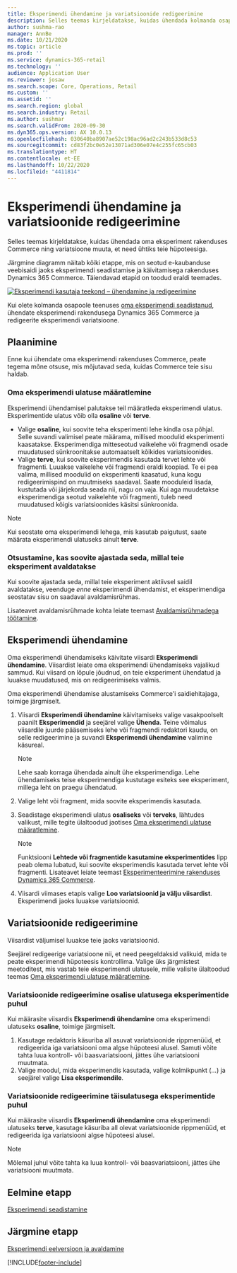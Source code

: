 ```yaml
---
title: Eksperimendi ühendamine ja variatsioonide redigeerimine
description: Selles teemas kirjeldatakse, kuidas ühendada kolmanda osapoole teenuses olev eksperiment rakendusega Dynamics 365 Commerce ja redigeerida eksperimendi variatsioone.
author: sushma-rao
manager: AnnBe
ms.date: 10/21/2020
ms.topic: article
ms.prod: ''
ms.service: dynamics-365-retail
ms.technology: ''
audience: Application User
ms.reviewer: josaw
ms.search.scope: Core, Operations, Retail
ms.custom: ''
ms.assetid: ''
ms.search.region: global
ms.search.industry: Retail
ms.author: sushmar
ms.search.validFrom: 2020-09-30
ms.dyn365.ops.version: AX 10.0.13
ms.openlocfilehash: 030640ba8907ae52c198ac96ad2c243b533d8c53
ms.sourcegitcommit: cd83f2bc0e52e13071ad306e07e4c255fc65cb03
ms.translationtype: HT
ms.contentlocale: et-EE
ms.lasthandoff: 10/22/2020
ms.locfileid: "4411814"
---
```

# <a name="connect-an-experiment-and-edit-variations"></a>Eksperimendi ühendamine ja variatsioonide redigeerimine

Selles teemas kirjeldatakse, kuidas ühendada oma eksperiment rakenduses Commerce ning variatsioone muuta, et need ühtiks teie hüpoteesiga. 

Järgmine diagramm näitab kõiki etappe, mis on seotud e-kaubanduse veebisaidi jaoks eksperimendi seadistamise ja käivitamisega rakenduses Dynamics 365 Commerce. Täiendavad etapid on toodud eraldi teemades.

[ ![Eksperimendi kasutaja teekond – ühendamine ja redigeerimine](./media/experimentation_connect_edit.svg) ](./media/experimentation_connect_edit.svg#lightbox)

Kui olete kolmanda osapoole teenuses [oma eksperimendi seadistanud](experimentation-setup.md), ühendate eksperimendi rakendusega Dynamics 365 Commerce ja redigeerite eksperimendi variatsioone.

## <a name="planning-considerations"></a>Plaanimine

Enne kui ühendate oma eksperimendi rakenduses Commerce, peate tegema mõne otsuse, mis mõjutavad seda, kuidas Commerce teie sisu haldab.

### <a name="determine-the-scope-of-your-experiment"></a>Oma eksperimendi ulatuse määratlemine
Eksperimendi ühendamisel palutakse teil määratleda eksperimendi ulatus. Eksperimentide ulatus võib olla **osaline** või **terve**.
- Valige **osaline**, kui soovite teha eksperimenti lehe kindla osa põhjal. Selle suvandi valimisel peate määrama, millised moodulid eksperimenti kaasatakse. Eksperimendiga mitteseotud vaikelehe või fragmendi osade muudatused sünkroonitakse automaatselt kõikides variatsioonides.
- Valige **terve**, kui soovite eksperimendis kasutada tervet lehte või fragmenti. Luuakse vaikelehe või fragmendi eraldi koopiad. Te ei pea valima, millised moodulid on eksperimenti kaasatud, kuna kogu redigeerimispind on muutmiseks saadaval. Saate mooduleid lisada, kustutada või järjekorda seada nii, nagu on vaja. Kui aga muudetakse eksperimendiga seotud vaikelehte või fragmenti, tuleb need muudatused kõigis variatsioonides käsitsi sünkroonida.

<!-- not to editors, we're adding an image here to illustrate the difference. it will help.) -->

> [!NOTE]
> Kui seostate oma eksperimendi lehega, mis kasutab paigutust, saate määrata eksperimendi ulatuseks ainult **terve**.

### <a name="decide-if-you-want-to-schedule-when-your-experiment-is-published"></a>Otsustamine, kas soovite ajastada seda, millal teie eksperiment avaldatakse
Kui soovite ajastada seda, millal teie eksperiment aktiivsel saidil avaldatakse, veenduge *enne* eksperimendi ühendamist, et eksperimendiga seostatav sisu on saadaval avaldamisrühmas. 

Lisateavet avaldamisrühmade kohta leiate teemast [Avaldamisrühmadega töötamine](publish-groups.md).


## <a name="connect-your-experiment"></a>Eksperimendi ühendamine
Oma eksperimendi ühendamiseks käivitate viisardi **Eksperimendi ühendamine**. Viisardist leiate oma eksperimendi ühendamiseks vajalikud sammud. Kui viisard on lõpule jõudnud, on teie eksperiment ühendatud ja luuakse muudatused, mis on redigeerimiseks valmis.

Oma eksperimendi ühendamise alustamiseks Commerce'i saidiehitajaga, toimige järgmiselt.

1. Viisardi **Eksperimendi ühendamine** käivitamiseks valige vasakpoolselt paanilt **Eksperimendid** ja seejärel valige **Ühenda**. Teine võimalus viisardile juurde pääsemiseks lehe või fragmendi redaktori kaudu, on selle redigeerimine ja suvandi **Eksperimendi ühendamine** valimine käsureal.

    > [!NOTE]
    > Lehe saab korraga ühendada ainult ühe eksperimendiga. Lehe ühendamiseks teise eksperimendiga kustutage esiteks see eksperiment, millega leht on praegu ühendatud.

1. Valige leht või fragment, mida soovite eksperimendis kasutada.
1. Seadistage eksperimendi ulatus **osaliseks** või **terveks**, lähtudes valikust, mille tegite ülaltoodud jaotises [Oma eksperimendi ulatuse määratlemine](#determine-the-scope-of-your-experiment).
    > [!NOTE]
    > Funktsiooni **Lehtede või fragmentide kasutamine eksperimentides** lipp peab olema lubatud, kui soovite eksperimendis kasutada tervet lehte või fragmenti. Lisateavet leiate teemast [Eksperimenteerimine rakenduses Dynamics 365 Commerce](experimentation-overview.md).
    
1. Viisardi viimases etapis valige **Loo variatsioonid ja välju viisardist**. Eksperimendi jaoks luuakse variatsioonid. 

## <a name="edit-your-variations"></a>Variatsioonide redigeerimine
Viisardist väljumisel luuakse teie jaoks variatsioonid. 

Seejärel redigeerige variatsioone nii, et need peegeldaksid valikuid, mida te peate eksperimendi hüpoteesis kontrollima. Valige üks järgmistest meetoditest, mis vastab teie eksperimendi ulatusele, mille valisite ülaltoodud teemas [Oma eksperimendi ulatuse määratlemine](#determine-the-scope-of-your-experiment).

### <a name="edit-variations-for-experiments-with-partial-scope"></a>Variatsioonide redigeerimine osalise ulatusega eksperimentide puhul
Kui määrasite viisardis **Eksperimendi ühendamine** oma eksperimendi ulatuseks **osaline**, toimige järgmiselt.

1. Kasutage redaktoris käsuriba all asuvat variatsioonide rippmenüüd, et redigeerida iga variatsiooni oma algse hüpoteesi alusel. Samuti võite tahta luua kontroll- või baasvariatsiooni, jättes ühe variatsiooni muutmata.
1. Valige moodul, mida eksperimendis kasutada, valige kolmikpunkt (...) ja seejärel valige **Lisa eksperimendile**.

### <a name="edit-variations-for-experiments-with-entire-scope"></a>Variatsioonide redigeerimine täisulatusega eksperimentide puhul
Kui määrasite viisardis **Eksperimendi ühendamine** oma eksperimendi ulatuseks **terve**, kasutage käsuriba all olevat variatsioonide rippmenüüd, et redigeerida iga variatsiooni algse hüpoteesi alusel. 

> [!NOTE]
> Mõlemal juhul võite tahta ka luua kontroll- või baasvariatsiooni, jättes ühe variatsiooni muutmata.

## <a name="previous-step"></a>Eelmine etapp
[Eksperimendi seadistamine](experimentation-setup.md) 


## <a name="next-step"></a>Järgmine etapp
[Eksperimendi eelversioon ja avaldamine](experimentation-preview-publish.md)


[!INCLUDE[footer-include](../includes/footer-banner.md)]